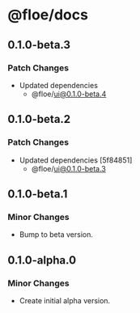 # @floe/docs

## 0.1.0-beta.3

### Patch Changes

- Updated dependencies
  - @floe/ui@0.1.0-beta.4

## 0.1.0-beta.2

### Patch Changes

- Updated dependencies [5f84851]
  - @floe/ui@0.1.0-beta.3

## 0.1.0-beta.1

### Minor Changes

- Bump to beta version.

## 0.1.0-alpha.0

### Minor Changes

- Create initial alpha version.
